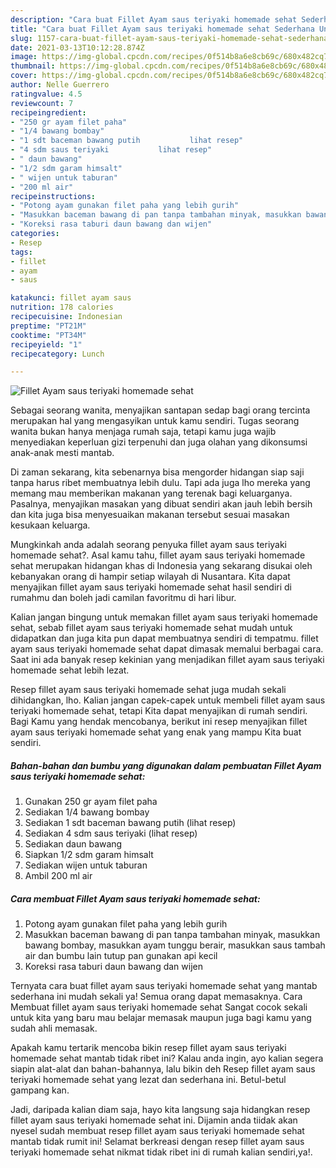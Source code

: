```yaml
---
description: "Cara buat Fillet Ayam saus teriyaki homemade sehat Sederhana Untuk Jualan"
title: "Cara buat Fillet Ayam saus teriyaki homemade sehat Sederhana Untuk Jualan"
slug: 1157-cara-buat-fillet-ayam-saus-teriyaki-homemade-sehat-sederhana-untuk-jualan
date: 2021-03-13T10:12:28.874Z
image: https://img-global.cpcdn.com/recipes/0f514b8a6e8cb69c/680x482cq70/fillet-ayam-saus-teriyaki-homemade-sehat-foto-resep-utama.jpg
thumbnail: https://img-global.cpcdn.com/recipes/0f514b8a6e8cb69c/680x482cq70/fillet-ayam-saus-teriyaki-homemade-sehat-foto-resep-utama.jpg
cover: https://img-global.cpcdn.com/recipes/0f514b8a6e8cb69c/680x482cq70/fillet-ayam-saus-teriyaki-homemade-sehat-foto-resep-utama.jpg
author: Nelle Guerrero
ratingvalue: 4.5
reviewcount: 7
recipeingredient:
- "250 gr ayam filet paha"
- "1/4 bawang bombay"
- "1 sdt baceman bawang putih           lihat resep"
- "4 sdm saus teriyaki           lihat resep"
- " daun bawang"
- "1/2 sdm garam himsalt"
- " wijen untuk taburan"
- "200 ml air"
recipeinstructions:
- "Potong ayam gunakan filet paha yang lebih gurih"
- "Masukkan baceman bawang di pan tanpa tambahan minyak, masukkan bawang bombay, masukkan ayam tunggu berair, masukkan saus tambah air dan bumbu lain tutup pan gunakan api kecil"
- "Koreksi rasa taburi daun bawang dan wijen"
categories:
- Resep
tags:
- fillet
- ayam
- saus

katakunci: fillet ayam saus 
nutrition: 178 calories
recipecuisine: Indonesian
preptime: "PT21M"
cooktime: "PT34M"
recipeyield: "1"
recipecategory: Lunch

---
```



![Fillet Ayam saus teriyaki homemade sehat](https://img-global.cpcdn.com/recipes/0f514b8a6e8cb69c/680x482cq70/fillet-ayam-saus-teriyaki-homemade-sehat-foto-resep-utama.jpg)

Sebagai seorang wanita, menyajikan santapan sedap bagi orang tercinta merupakan hal yang mengasyikan untuk kamu sendiri. Tugas seorang  wanita bukan hanya menjaga rumah saja, tetapi kamu juga wajib menyediakan keperluan gizi terpenuhi dan juga olahan yang dikonsumsi anak-anak mesti mantab.

Di zaman  sekarang, kita sebenarnya bisa mengorder hidangan siap saji tanpa harus ribet membuatnya lebih dulu. Tapi ada juga lho mereka yang memang mau memberikan makanan yang terenak bagi keluarganya. Pasalnya, menyajikan masakan yang dibuat sendiri akan jauh lebih bersih dan kita juga bisa menyesuaikan makanan tersebut sesuai masakan kesukaan keluarga. 



Mungkinkah anda adalah seorang penyuka fillet ayam saus teriyaki homemade sehat?. Asal kamu tahu, fillet ayam saus teriyaki homemade sehat merupakan hidangan khas di Indonesia yang sekarang disukai oleh kebanyakan orang di hampir setiap wilayah di Nusantara. Kita dapat menyajikan fillet ayam saus teriyaki homemade sehat hasil sendiri di rumahmu dan boleh jadi camilan favoritmu di hari libur.

Kalian jangan bingung untuk memakan fillet ayam saus teriyaki homemade sehat, sebab fillet ayam saus teriyaki homemade sehat mudah untuk didapatkan dan juga kita pun dapat membuatnya sendiri di tempatmu. fillet ayam saus teriyaki homemade sehat dapat dimasak memalui berbagai cara. Saat ini ada banyak resep kekinian yang menjadikan fillet ayam saus teriyaki homemade sehat lebih lezat.

Resep fillet ayam saus teriyaki homemade sehat juga mudah sekali dihidangkan, lho. Kalian jangan capek-capek untuk membeli fillet ayam saus teriyaki homemade sehat, tetapi Kita dapat menyajikan di rumah sendiri. Bagi Kamu yang hendak mencobanya, berikut ini resep menyajikan fillet ayam saus teriyaki homemade sehat yang enak yang mampu Kita buat sendiri.

<!--inarticleads1-->

##### Bahan-bahan dan bumbu yang digunakan dalam pembuatan Fillet Ayam saus teriyaki homemade sehat:

1. Gunakan 250 gr ayam filet paha
1. Sediakan 1/4 bawang bombay
1. Sediakan 1 sdt baceman bawang putih           (lihat resep)
1. Sediakan 4 sdm saus teriyaki           (lihat resep)
1. Sediakan  daun bawang
1. Siapkan 1/2 sdm garam himsalt
1. Sediakan  wijen untuk taburan
1. Ambil 200 ml air




<!--inarticleads2-->

##### Cara membuat Fillet Ayam saus teriyaki homemade sehat:

1. Potong ayam gunakan filet paha yang lebih gurih
1. Masukkan baceman bawang di pan tanpa tambahan minyak, masukkan bawang bombay, masukkan ayam tunggu berair, masukkan saus tambah air dan bumbu lain tutup pan gunakan api kecil
1. Koreksi rasa taburi daun bawang dan wijen




Ternyata cara buat fillet ayam saus teriyaki homemade sehat yang mantab sederhana ini mudah sekali ya! Semua orang dapat memasaknya. Cara Membuat fillet ayam saus teriyaki homemade sehat Sangat cocok sekali untuk kita yang baru mau belajar memasak maupun juga bagi kamu yang sudah ahli memasak.

Apakah kamu tertarik mencoba bikin resep fillet ayam saus teriyaki homemade sehat mantab tidak ribet ini? Kalau anda ingin, ayo kalian segera siapin alat-alat dan bahan-bahannya, lalu bikin deh Resep fillet ayam saus teriyaki homemade sehat yang lezat dan sederhana ini. Betul-betul gampang kan. 

Jadi, daripada kalian diam saja, hayo kita langsung saja hidangkan resep fillet ayam saus teriyaki homemade sehat ini. Dijamin anda tiidak akan nyesel sudah membuat resep fillet ayam saus teriyaki homemade sehat mantab tidak rumit ini! Selamat berkreasi dengan resep fillet ayam saus teriyaki homemade sehat nikmat tidak ribet ini di rumah kalian sendiri,ya!.

